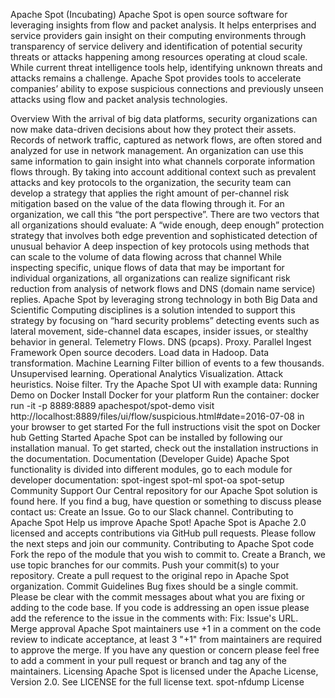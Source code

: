 Apache Spot (Incubating)
Apache Spot is open source software for leveraging insights from flow and packet analysis. It helps enterprises and service providers gain insight on their computing environments through transparency of service delivery and identification of potential security threats or attacks happening among resources operating at cloud scale.
While current threat intelligence tools help, identifying unknown threats and attacks remains a challenge. Apache Spot provides tools to accelerate companies’ ability to expose suspicious connections and previously unseen attacks using flow and packet analysis technologies. 


Overview
With the arrival of big data platforms, security organizations can now make data-driven decisions about how they protect their assets. Records of network traffic, captured as network flows, are often stored and analyzed for use in network management. An organization can use this same information to gain insight into what channels corporate information flows through.
By taking into account additional context such as prevalent attacks and key protocols to the organization, the security team can develop a strategy that applies the right amount of per-channel risk mitigation based on the value of the data flowing through it. For an organization, we call this “the port perspective”.
There are two vectors that all organizations should evaluate:
A “wide enough, deep enough” protection strategy that involves both edge prevention and sophisticated detection of unusual behavior
A deep inspection of key protocols using methods that can scale to the volume of data flowing across that channel
While inspecting specific, unique flows of data that may be important for individual organizations, all organizations can realize significant risk reduction from analysis of network flows and DNS (domain name service) replies.
Apache Spot by leveraging strong technology in both Big Data and Scientific Computing disciplines is a solution intended to support this strategy by focusing on “hard security problems” detecting events such as lateral movement, side-channel data escapes, insider issues, or stealthy behavior in general.
Telemetry
Flows.
DNS (pcaps).
Proxy.
Parallel Ingest Framework
Open source decoders.
Load data in Hadoop.
Data transformation.
Machine Learning
Filter billion of events to a few thousands.
Unsupervised learning.
Operational Analytics
Visualization.
Attack heuristics.
Noise filter.
Try the Apache Spot UI with example data:
Running Demo on Docker
Install Docker for your platform
Run the container: docker run -it -p 8889:8889 apachespot/spot-demo
visit http://localhost:8889/files/ui/flow/suspicious.html#date=2016-07-08 in your browser to get started
For the full instructions visit the spot on Docker hub
Getting Started
Apache Spot can be installed by following our installation manual. To get started, check out the installation instructions in the documentation.
Documentation (Developer Guide)
Apache Spot functionality is divided into different modules, go to each module for developer documentation:
spot-ingest
spot-ml
spot-oa
spot-setup
Community Support
Our Central repository for our Apache Spot solution is found here. If you find a bug, have question or something to discuss please contact us:
Create an Issue.
Go to our Slack channel.
Contributing to Apache Spot
Help us improve Apache Spot!
Apache Spot is Apache 2.0 licensed and accepts contributions via GitHub pull requests. Please follow the next steps and join our community.
Contributing to Apache Spot code
Fork the repo of the module that you wish to commit to.
Create a Branch, we use topic branches for our commits.
Push your commit(s) to your repository.
Create a pull request to the original repo in Apache Spot organization.
Commit Guidelines
Bug fixes should be a single commit.
Please be clear with the commit messages about what you are fixing or adding to the code base. If you code is addressing an open issue please add the reference to the issue in the comments with: Fix: Issue's URL.
Merge approval
Apache Spot maintainers use +1 in a comment on the code review to indicate acceptance, at least 3 "+1" from maintainers are required to approve the merge. If you have any question or concern please feel free to add a comment in your pull request or branch and tag any of the maintainers.
Licensing
Apache Spot is licensed under the Apache License, Version 2.0. See LICENSE for the full license text.
spot-nfdump License
